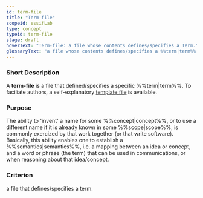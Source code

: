 ```yaml
---
id: term-file
title: "Term-file"
scopeid: essifLab
type: concept
typeid: term-file
stage: draft
hoverText: "Term-file: a file whose contents defines/specifies a Term."
glossaryText: "a file whose contents defines/specifies a %%term|term%%."
---
```


### Short Description
A **term-file** is a file that defined/specifies a specific %%term|term%%. To faciliate authors, a self-explanatory [template file](/terminology-engine-v1-templates/term-file.md) is available.

### Purpose
The ability to 'invent' a name for some %%concept|concept%%, or to use a different name if it is already known in some %%scope|scope%%, is commonly exercized by that work together (or that write software). Basically, this ability enables one to establish a %%semantics|semantics%%, i.e. a mapping between an idea or concept, and a word or phrase (the term) that can be used in communications, or when reasoning about that idea/concept.

### Criterion
a file that defines/specifies a term.
